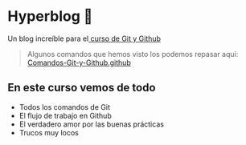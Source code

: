 # Hyperblog 💚
Un blog increíble para el[ curso de Git y Github](https://platzi.com/cursos/git-github/ " curso de Git y Github") 

> Algunos comandos que hemos visto los podemos repasar aquí: [Comandos-Git-y-Github.github](https://github.com/UtoSkydive/Comandos-Git-y-Github.github.io/blob/master/Git%20y%20Git%20hub.md "Comandos-Git-y-Github.github")


## En este curso vemos de todo
* Todos los comandos de Git
* El flujo de trabajo en Github
* El verdadero amor por las buenas prácticas
* Trucos muy locos 